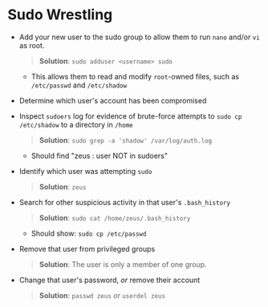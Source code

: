 # Sudo Wrestling

- Add your new user to the sudo group to allow them to run `nano` and/or `vi` as root.
  > **Solution**: `sudo adduser <username> sudo`
  - This allows them to read and modify `root`-owned files, such as `/etc/passwd` and `/etc/shadow`

- Determine which user's account has been compromised
- Inspect `sudoers` log for evidence of brute-force attempts to `sudo cp /etc/shadow` to a directory in `/home`
  > **Solution**: `sudo grep -a 'shadow' /var/log/auth.log`
    - Should find "zeus : user NOT in sudoers"

- Identify which user was attempting `sudo`
  > **Solution**: `zeus`

- Search for other suspicious activity in that user's `.bash_history`
  > **Solution**: `sudo cat /home/zeus/.bash_history`
    - Should show: `sudo cp /etc/passwd`

- Remove that user from privileged groups
  > **Solution**: The user is only a member of one group.

- Change that user's password, _or_ remove their account
  > **Solution**: `passwd zeus` _or_ `userdel zeus`

